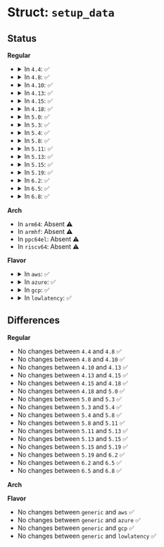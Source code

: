 # Struct: <code>setup_data</code>

## Status
<b>Regular</b>
<ul>
<li>
<details>
<summary>In <code>4.4</code>: ✅</summary>

```c
struct setup_data {
    __u64 next;
    __u32 type;
    __u32 len;
    __u8 data[0];
};
```
</details>
</li>
<li>
<details>
<summary>In <code>4.8</code>: ✅</summary>

```c
struct setup_data {
    __u64 next;
    __u32 type;
    __u32 len;
    __u8 data[0];
};
```
</details>
</li>
<li>
<details>
<summary>In <code>4.10</code>: ✅</summary>

```c
struct setup_data {
    __u64 next;
    __u32 type;
    __u32 len;
    __u8 data[0];
};
```
</details>
</li>
<li>
<details>
<summary>In <code>4.13</code>: ✅</summary>

```c
struct setup_data {
    __u64 next;
    __u32 type;
    __u32 len;
    __u8 data[0];
};
```
</details>
</li>
<li>
<details>
<summary>In <code>4.15</code>: ✅</summary>

```c
struct setup_data {
    __u64 next;
    __u32 type;
    __u32 len;
    __u8 data[0];
};
```
</details>
</li>
<li>
<details>
<summary>In <code>4.18</code>: ✅</summary>

```c
struct setup_data {
    __u64 next;
    __u32 type;
    __u32 len;
    __u8 data[0];
};
```
</details>
</li>
<li>
<details>
<summary>In <code>5.0</code>: ✅</summary>

```c
struct setup_data {
    __u64 next;
    __u32 type;
    __u32 len;
    __u8 data[0];
};
```
</details>
</li>
<li>
<details>
<summary>In <code>5.3</code>: ✅</summary>

```c
struct setup_data {
    __u64 next;
    __u32 type;
    __u32 len;
    __u8 data[0];
};
```
</details>
</li>
<li>
<details>
<summary>In <code>5.4</code>: ✅</summary>

```c
struct setup_data {
    __u64 next;
    __u32 type;
    __u32 len;
    __u8 data[0];
};
```
</details>
</li>
<li>
<details>
<summary>In <code>5.8</code>: ✅</summary>

```c
struct setup_data {
    __u64 next;
    __u32 type;
    __u32 len;
    __u8 data[0];
};
```
</details>
</li>
<li>
<details>
<summary>In <code>5.11</code>: ✅</summary>

```c
struct setup_data {
    __u64 next;
    __u32 type;
    __u32 len;
    __u8 data[0];
};
```
</details>
</li>
<li>
<details>
<summary>In <code>5.13</code>: ✅</summary>

```c
struct setup_data {
    __u64 next;
    __u32 type;
    __u32 len;
    __u8 data[0];
};
```
</details>
</li>
<li>
<details>
<summary>In <code>5.15</code>: ✅</summary>

```c
struct setup_data {
    __u64 next;
    __u32 type;
    __u32 len;
    __u8 data[0];
};
```
</details>
</li>
<li>
<details>
<summary>In <code>5.19</code>: ✅</summary>

```c
struct setup_data {
    __u64 next;
    __u32 type;
    __u32 len;
    __u8 data[0];
};
```
</details>
</li>
<li>
<details>
<summary>In <code>6.2</code>: ✅</summary>

```c
struct setup_data {
    __u64 next;
    __u32 type;
    __u32 len;
    __u8 data[0];
};
```
</details>
</li>
<li>
<details>
<summary>In <code>6.5</code>: ✅</summary>

```c
struct setup_data {
    __u64 next;
    __u32 type;
    __u32 len;
    __u8 data[0];
};
```
</details>
</li>
<li>
<details>
<summary>In <code>6.8</code>: ✅</summary>

```c
struct setup_data {
    __u64 next;
    __u32 type;
    __u32 len;
    __u8 data[0];
};
```
</details>
</li>
</ul>
<b>Arch</b>
<ul>
<li>
In <code>arm64</code>: Absent ⚠️
</li>
<li>
In <code>armhf</code>: Absent ⚠️
</li>
<li>
In <code>ppc64el</code>: Absent ⚠️
</li>
<li>
In <code>riscv64</code>: Absent ⚠️
</li>
</ul>
<b>Flavor</b>
<ul>
<li>
<details>
<summary>In <code>aws</code>: ✅</summary>

```c
struct setup_data {
    __u64 next;
    __u32 type;
    __u32 len;
    __u8 data[0];
};
```
</details>
</li>
<li>
<details>
<summary>In <code>azure</code>: ✅</summary>

```c
struct setup_data {
    __u64 next;
    __u32 type;
    __u32 len;
    __u8 data[0];
};
```
</details>
</li>
<li>
<details>
<summary>In <code>gcp</code>: ✅</summary>

```c
struct setup_data {
    __u64 next;
    __u32 type;
    __u32 len;
    __u8 data[0];
};
```
</details>
</li>
<li>
<details>
<summary>In <code>lowlatency</code>: ✅</summary>

```c
struct setup_data {
    __u64 next;
    __u32 type;
    __u32 len;
    __u8 data[0];
};
```
</details>
</li>
</ul>

## Differences
<b>Regular</b>
<ul>
<li>
No changes between <code>4.4</code> and <code>4.8</code> ✅
</li>
<li>
No changes between <code>4.8</code> and <code>4.10</code> ✅
</li>
<li>
No changes between <code>4.10</code> and <code>4.13</code> ✅
</li>
<li>
No changes between <code>4.13</code> and <code>4.15</code> ✅
</li>
<li>
No changes between <code>4.15</code> and <code>4.18</code> ✅
</li>
<li>
No changes between <code>4.18</code> and <code>5.0</code> ✅
</li>
<li>
No changes between <code>5.0</code> and <code>5.3</code> ✅
</li>
<li>
No changes between <code>5.3</code> and <code>5.4</code> ✅
</li>
<li>
No changes between <code>5.4</code> and <code>5.8</code> ✅
</li>
<li>
No changes between <code>5.8</code> and <code>5.11</code> ✅
</li>
<li>
No changes between <code>5.11</code> and <code>5.13</code> ✅
</li>
<li>
No changes between <code>5.13</code> and <code>5.15</code> ✅
</li>
<li>
No changes between <code>5.15</code> and <code>5.19</code> ✅
</li>
<li>
No changes between <code>5.19</code> and <code>6.2</code> ✅
</li>
<li>
No changes between <code>6.2</code> and <code>6.5</code> ✅
</li>
<li>
No changes between <code>6.5</code> and <code>6.8</code> ✅
</li>
</ul>
<b>Arch</b>
<ul>
</ul>
<b>Flavor</b>
<ul>
<li>
No changes between <code>generic</code> and <code>aws</code> ✅
</li>
<li>
No changes between <code>generic</code> and <code>azure</code> ✅
</li>
<li>
No changes between <code>generic</code> and <code>gcp</code> ✅
</li>
<li>
No changes between <code>generic</code> and <code>lowlatency</code> ✅
</li>
</ul>
